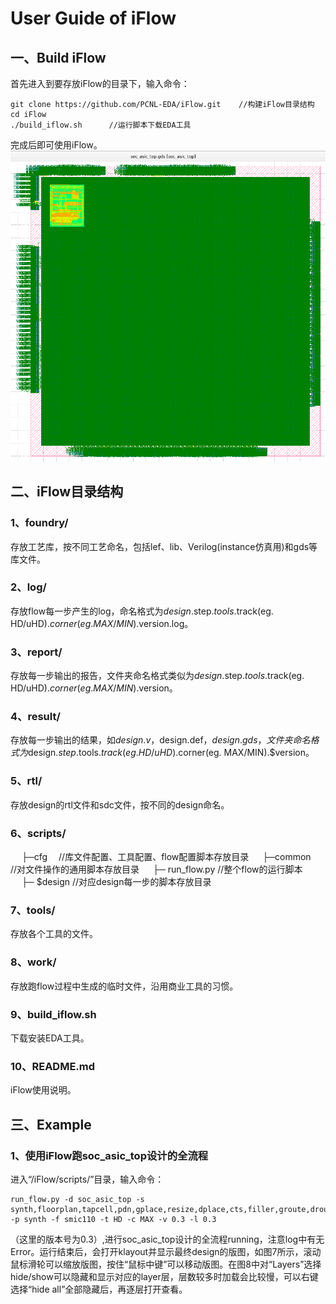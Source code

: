 # User Guide of iFlow
## 一、Build iFlow
首先进入到要存放iFlow的目录下，输入命令：
```
git clone https://github.com/PCNL-EDA/iFlow.git    //构建iFlow目录结构
cd iFlow
./build_iflow.sh      //运行脚本下载EDA工具
```
完成后即可使用iFlow。
![image](https://github.com/ll574918628/iFlow-image/blob/master/p1.png)

## 二、iFlow目录结构
### 1、foundry/
存放工艺库，按不同工艺命名，包括lef、lib、Verilog(instance仿真用)和gds等库文件。
### 2、log/
存放flow每一步产生的log，命名格式为$design.$step.$tools.$track(eg. HD/uHD).$corner(eg. MAX/MIN).$version.log。
### 3、report/
存放每一步输出的报告，文件夹命名格式类似为$design.$step.$tools.$track(eg. HD/uHD).$corner(eg. MAX/MIN).$version。
### 4、result/
存放每一步输出的结果，如$design.v，$design.def，$design.gds，文件夹命名格式为$design.$step.$tools.$track(eg. HD/uHD).$corner(eg. MAX/MIN).$version。
### 5、rtl/
存放design的rtl文件和sdc文件，按不同的design命名。
### 6、scripts/
　		├─cfg　           //库文件配置、工具配置、flow配置脚本存放目录
　		├─common　　      //对文件操作的通用脚本存放目录
　		├─ run_flow.py    //整个flow的运行脚本
　		├─ $design       //对应design每一步的脚本存放目录
### 7、tools/
存放各个工具的文件。
### 8、work/
存放跑flow过程中生成的临时文件，沿用商业工具的习惯。
### 9、build_iflow.sh
下载安装EDA工具。
### 10、README.md
iFlow使用说明。

## 三、Example
### 1、使用iFlow跑soc_asic_top设计的全流程
进入“/iFlow/scripts/”目录，输入命令：
```
run_flow.py -d soc_asic_top -s synth,floorplan,tapcell,pdn,gplace,resize,dplace,cts,filler,groute,droute,layout -p synth -f smic110 -t HD -c MAX -v 0.3 -l 0.3
```
（这里的版本号为0.3）,进行soc_asic_top设计的全流程running，注意log中有无Error。运行结束后，会打开klayout并显示最终design的版图，如图7所示，滚动鼠标滑轮可以缩放版图，按住“鼠标中键”可以移动版图。在图8中对“Layers”选择hide/show可以隐藏和显示对应的layer层，层数较多时加载会比较慢，可以右键选择“hide all”全部隐藏后，再逐层打开查看。
